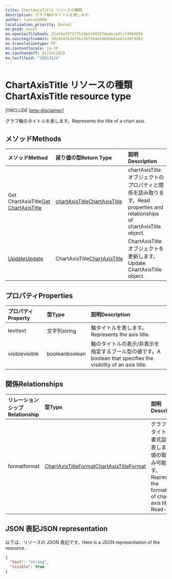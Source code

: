 ```yaml
---
title: ChartAxisTitle リソースの種類
description: グラフ軸のタイトルを表します。
author: lumine2008
localization_priority: Normal
ms.prod: excel
ms.openlocfilehash: 25a5daf571f7533bd1682974adecad1cfd984894
ms.sourcegitcommit: 3d24047b3af46136734de2486b041e67a34f3d83
ms.translationtype: MT
ms.contentlocale: ja-JP
ms.lasthandoff: 01/24/2019
ms.locfileid: "29513124"
---
```

# <a name="chartaxistitle-resource-type"></a><span data-ttu-id="77add-103">ChartAxisTitle リソースの種類</span><span class="sxs-lookup"><span data-stu-id="77add-103">ChartAxisTitle resource type</span></span>

[!INCLUDE [beta-disclaimer](../../includes/beta-disclaimer.md)]

<span data-ttu-id="77add-104">グラフ軸のタイトルを表します。</span><span class="sxs-lookup"><span data-stu-id="77add-104">Represents the title of a chart axis.</span></span>


## <a name="methods"></a><span data-ttu-id="77add-105">メソッド</span><span class="sxs-lookup"><span data-stu-id="77add-105">Methods</span></span>

| <span data-ttu-id="77add-106">メソッド</span><span class="sxs-lookup"><span data-stu-id="77add-106">Method</span></span>           | <span data-ttu-id="77add-107">戻り値の型</span><span class="sxs-lookup"><span data-stu-id="77add-107">Return Type</span></span>    |<span data-ttu-id="77add-108">説明</span><span class="sxs-lookup"><span data-stu-id="77add-108">Description</span></span>|
|:---------------|:--------|:----------|
|<span data-ttu-id="77add-109">Get ChartAxisTitle</span><span class="sxs-lookup"><span data-stu-id="77add-109">[Get ChartAxisTitle](../api/chartaxistitle-get.md)</span></span> | [<span data-ttu-id="77add-110">chartAxisTitle</span><span class="sxs-lookup"><span data-stu-id="77add-110">ChartAxisTitle</span></span>](chartaxistitle.md) |<span data-ttu-id="77add-111">chartAxisTitle オブジェクトのプロパティと関係を読み取ります。</span><span class="sxs-lookup"><span data-stu-id="77add-111">Read properties and relationships of chartAxisTitle object.</span></span>|
|[<span data-ttu-id="77add-112">Update</span><span class="sxs-lookup"><span data-stu-id="77add-112">Update</span></span>](../api/chartaxistitle-update.md) | <span data-ttu-id="77add-113">ChartAxisTitle</span><span class="sxs-lookup"><span data-stu-id="77add-113">[ChartAxisTitle](chartaxistitle.md)</span></span>    |<span data-ttu-id="77add-114">ChartAxisTitle オブジェクトを更新します。</span><span class="sxs-lookup"><span data-stu-id="77add-114">Update ChartAxisTitle object.</span></span> |

## <a name="properties"></a><span data-ttu-id="77add-115">プロパティ</span><span class="sxs-lookup"><span data-stu-id="77add-115">Properties</span></span>
| <span data-ttu-id="77add-116">プロパティ</span><span class="sxs-lookup"><span data-stu-id="77add-116">Property</span></span>     | <span data-ttu-id="77add-117">型</span><span class="sxs-lookup"><span data-stu-id="77add-117">Type</span></span>   |<span data-ttu-id="77add-118">説明</span><span class="sxs-lookup"><span data-stu-id="77add-118">Description</span></span>|
|:---------------|:--------|:----------|
|<span data-ttu-id="77add-119">text</span><span class="sxs-lookup"><span data-stu-id="77add-119">text</span></span>|<span data-ttu-id="77add-120">文字列</span><span class="sxs-lookup"><span data-stu-id="77add-120">string</span></span>|<span data-ttu-id="77add-121">軸タイトルを表します。</span><span class="sxs-lookup"><span data-stu-id="77add-121">Represents the axis title.</span></span>|
|<span data-ttu-id="77add-122">visible</span><span class="sxs-lookup"><span data-stu-id="77add-122">visible</span></span>|<span data-ttu-id="77add-123">boolean</span><span class="sxs-lookup"><span data-stu-id="77add-123">boolean</span></span>|<span data-ttu-id="77add-124">軸のタイトルの表示/非表示を指定するブール型の値です。</span><span class="sxs-lookup"><span data-stu-id="77add-124">A boolean that specifies the visibility of an axis title.</span></span>|

## <a name="relationships"></a><span data-ttu-id="77add-125">関係</span><span class="sxs-lookup"><span data-stu-id="77add-125">Relationships</span></span>
| <span data-ttu-id="77add-126">リレーションシップ</span><span class="sxs-lookup"><span data-stu-id="77add-126">Relationship</span></span> | <span data-ttu-id="77add-127">型</span><span class="sxs-lookup"><span data-stu-id="77add-127">Type</span></span>   |<span data-ttu-id="77add-128">説明</span><span class="sxs-lookup"><span data-stu-id="77add-128">Description</span></span>|
|:---------------|:--------|:----------|
|<span data-ttu-id="77add-129">format</span><span class="sxs-lookup"><span data-stu-id="77add-129">format</span></span>|[<span data-ttu-id="77add-130">ChartAxisTitleFormat</span><span class="sxs-lookup"><span data-stu-id="77add-130">ChartAxisTitleFormat</span></span>](chartaxistitleformat.md)|<span data-ttu-id="77add-p101">グラフ軸のタイトルの書式設定を表します。値の取得のみ可能です。</span><span class="sxs-lookup"><span data-stu-id="77add-p101">Represents the formatting of chart axis title. Read-only.</span></span>|

## <a name="json-representation"></a><span data-ttu-id="77add-133">JSON 表記</span><span class="sxs-lookup"><span data-stu-id="77add-133">JSON representation</span></span>

<span data-ttu-id="77add-134">以下は、リソースの JSON 表記です。</span><span class="sxs-lookup"><span data-stu-id="77add-134">Here is a JSON representation of the resource.</span></span>

<!-- {
  "blockType": "resource",
  "optionalProperties": [

  ],
  "@odata.type": "microsoft.graph.chartAxisTitle"
}-->

```json
{
  "text": "string",
  "visible": true
}

```

<!-- uuid: 8fcb5dbc-d5aa-4681-8e31-b001d5168d79
2015-10-25 14:57:30 UTC -->
<!--
{
  "type": "#page.annotation",
  "description": "ChartAxisTitle resource",
  "keywords": "",
  "section": "documentation",
  "tocPath": "",
  "suppressions": [
    "Error: /api-reference/beta/resources/chartaxistitle.md:\r\n      Exception processing links.\r\n    System.ArgumentException: Link Definition was null. Link text: !INCLUDE [beta-disclaimer](../../includes/beta-disclaimer.md)\r\n      at ApiDoctor.Validation.DocFile.get_LinkDestinations()\r\n      at ApiDoctor.Validation.DocSet.ValidateLinks(Boolean includeWarnings, String[] relativePathForFiles, IssueLogger issues, Boolean requireFilenameCaseMatch, Boolean printOrphanedFiles)"
  ]
}
-->

